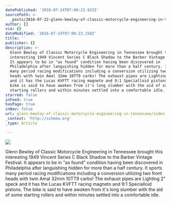 ```yaml
---
datePublished: '2016-07-24T07:00:23.923Z'
sourcePath: >-
  _posts/2016-07-22-glenn-bewley-of-classic-motorcycle-engineering-in-tennessee.md
author: []
via: {}
dateModified: '2016-07-24T07:00:23.150Z'
title: ''
publisher: {}
description: >-
  Glenn Bewley of Classic Motorcycle Engineering in Tennessee brought this
  interesting 1949 Vincent Series C Black Shadow to the Barber Vintage Festival.
  It appears to be in "as found" condition having been discovered in
  Philadelphia after languishing hidden for more than a half century. It sports
  many period racing modifications including a conversion utilizing two front
  heads with twin Amal 32mm 10TT9 carbs! The exhaust pipes are Lighting 2" speck
  and it has the Lucas KVFTT racing magneto and 9:1 Specialloid pistons. The
  bike is said to have awoken from it's long slumber with the aid of some
  starting rollers and within minutes settled into a comfortable idle.
starred: false
inFeed: true
hasPage: true
inNav: false
url: glenn-bewley-of-classic-motorcycle-engineering-in-tennessee/index.html
_context: 'http://schema.org'
_type: Article

---
```

![](https://the-grid-user-content.s3-us-west-2.amazonaws.com/62326eef-2154-493e-a0fe-b7fc14c00ea5.jpg)

Glenn Bewley of Classic Motorcycle Engineering in Tennessee brought this interesting 1949 Vincent Series C Black Shadow to the Barber Vintage Festival. It appears to be in "as found" condition having been discovered in Philadelphia after languishing hidden for more than a half century. It sports many period racing modifications including a conversion utilizing two front heads with twin Amal 32mm 10TT9 carbs! The exhaust pipes are Lighting 2" speck and it has the Lucas KVFTT racing magneto and 9:1 Specialloid pistons. The bike is said to have awoken from it's long slumber with the aid of some starting rollers and within minutes settled into a comfortable idle.